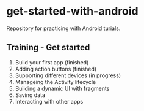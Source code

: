 # get-started-with-android
Repository for practicing with Android turials.

## Training - Get started
1. Build your first app (finished)
2. Adding action buttons (finished)
3. Supporting different devices (in progress)
4. Manageing the Activity lifecycle
5. Building a dynamic UI with fragments
6. Saving data
7. Interacting with other apps
